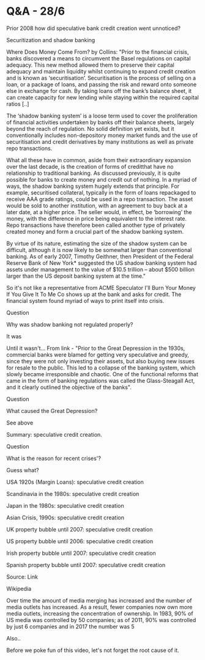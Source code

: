 # Q&A - 28/6

Prior 2008 how did speculative bank credit creation went unnoticed?

Securitization and shadow banking

Where Does Money Come From? by Collins: "Prior to the financial
crisis, banks discovered a means to circumvent the Basel regulations
on capital adequacy. This new method allowed them to preserve their
capital adequacy and maintain liquidity whilst continuing to expand
credit creation and is known as ‘securitisation’. Securitisation is
the process of selling on a loan, or a package of loans, and passing
the risk and reward onto someone else in exchange for cash. By taking
loans off the bank’s balance sheet, it can create capacity for new
lending while staying within the required capital ratios [..]

The ‘shadow banking system’ is a loose term used to cover the
proliferation of financial activities undertaken by banks off their
balance sheets, largely beyond the reach of regulation. No solid
definition yet exists, but it conventionally includes non-depository
money market funds and the use of securitisation and credit
derivatives by many institutions as well as private repo transactions.

What all these have in common, aside from their extraordinary
expansion over the last decade, is the creation of forms of creditthat have no relationship to traditional banking. As discussed
previously, it is quite possible for banks to create money and credit
out of nothing. In a myriad of ways, the shadow banking system hugely
extends that principle. For example, securitised collateral, typically
in the form of loans repackaged to receive AAA grade ratings, could be
used in a repo transaction. The asset would be sold to another
institution, with an agreement to buy back at a later date, at a
higher price. The seller would, in effect, be ‘borrowing’ the money,
with the difference in price being equivalent to the interest
rate. Repo transactions have therefore been called another type of
privately created money and form a crucial part of the shadow banking
system.

By virtue of its nature, estimating the size of the shadow system can
be difficult, although it is now likely to be somewhat larger than
conventional banking. As of early 2007, Timothy Geithner, then
President of the Federal Reserve Bank of New York* suggested the US
shadow banking system had assets under management to the value of
$10.5 trillion – about $500 billion larger than the US deposit banking
system at the time."

So it's not like a representative from ACME Speculator I'll Burn Your
Money If You Give It To Me Co shows up at the bank and asks for
credit. The financial system found myriad of ways to print itself into
crisis.

Question

Why was shadow banking not regulated properly?

It was

Until it wasn't... From link - "Prior to the Great Depression in the
1930s, commercial banks were blamed for getting very speculative and
greedy, since they were not only investing their assets, but also
buying new issues for resale to the public. This led to a collapse of
the banking system, which slowly became irresponsible and chaotic. One
of the functional reforms that came in the form of banking regulations
was called the Glass-Steagall Act, and it clearly outlined the
objective of the banks".

Question 

What caused the Great Depression?

See above

Summary: speculative credit creation.

Question

What is the reason for recent crises'?

Guess what?

USA 1920s (Margin Loans): speculative credit creation

Scandinavia in the 1980s: speculative credit creation

Japan in the 1980s: speculative credit creation

Asian Crisis, 1990s: speculative credit creation

UK property bubble until 2007: speculative credit creation

US property bubble until 2006: speculative credit creation

Irish property bubble until 2007: speculative credit creation

Spanish property bubble until 2007: speculative credit creation

Source: Link

Wikipedia

Over time the amount of media merging has increased and the number of media outlets has increased. As a result, fewer companies now own more media outlets, increasing the concentration of ownership. In 1983, 90% of US media was controlled by 50 companies; as of 2011, 90% was controlled by just 6 companies and in 2017 the number was 5

Also..  

Before we poke fun of this video, let's not forget the root cause of
it.













